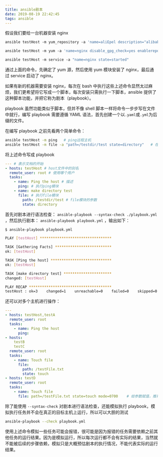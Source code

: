 ```yaml
---
title: ansible剧本
date: 2019-08-19 22:42:45
tags: ansible
---
```


假设我们要给一台机器安装 nginx

```bash
ansible testHost -m yum_repository -a 'name=aliEpel description="alibaba EPEL" baseurl=https://mirrors.aliyun.com/epel/$releasever/Server/$basearch/'

ansible testHost -m yum -a 'name=nginx disable_gpg_check=yes enablerepo=aliEpel'

ansible testHost -m service -a "name=nginx state=started"
```

通过上面的命令，先确定了 yum 源，然后使用 yum 模块安装了 nginx，最后通过 service 启动了 nginx。

如果有新的机器需要安装 nginx，每次在 bash 中执行这些上述命令显然太过麻烦，我们更希望将它写成一个脚本，每次安装只需执行一下脚本，ansible 提供了这种脚本功能，并把它称为剧本（playbook）。

playbook 虽然功能类似于脚本，但并不像 shell 脚本一样将命令一步步写在文件中就行，编写 playbook 需要遵循 YAML 语法，首先创建一个以`.yaml`或`.yml`为后缀的文件。

在编写 playbook 之前先看两个简单命令：

```bash
ansible testHost -m ping   # ping远程主机
ansible testHost -m file -a "path=/testdir/test state=directory"   # 在testHost主机上创建文件夹（自行查阅file模块说明）
```

将上述命令写成 playbook

```yml
--- # 表示文档的开始
- hosts: testHost # host文件中的别名
  remote_user: root # 使用哪个用户
  tasks:
    - name: Ping the host # 描述
      ping: # 执行ping模块
    - name: make directory test
      file: # 执行file模块
        path: /testdir/test # file模块的参数
        state: directory
```

首先对剧本进行语法检查： `ansible-playbook --syntax-check ./playbook.yml` ，然后执行剧本： `ansible-playbook playbook.yml` ，输出如下：

```bash
$ ansible-playbook playbook.yml

PLAY [testHost] *********************************

TASK [Gathering Facts] **************************
ok: [testHost]

TASK [Ping the host] ****************************
ok: [testHost]

TASK [make directory test] **********************
changed: [testHost]

PLAY RECAP **************************************
testHost : ok=3    changed=1    unreachable=0    failed=0    skipped=0    rescued=0    ignored=0
```

还可以对多个主机进行操作：

```yml
---
- hosts: testHost,testA
  remote_user: root
  tasks:
    - name: Ping the host
      ping:
- hosts:
    testB
    testC
  remote_user: root
  tasks:
    - name: Touch file
      file:
        path: /testFile.txt
        state: touch
- hosts: testD
  remote_user: root
  tasks:
    - name: Touch file
      file: path=/testFile.txt state=touch mode=0700    # 给参数赋值，推荐的写法，可以自由换行但是要注意缩进
```

除了能使用 `--syntax-check` 对剧本进行语法检查，还能模拟执行 playbook，模拟执行任务并不会在真正的目标主机上运行，所以可以大胆的测试

```bash
ansible-playbook --check playbook.yml
```

使用上述命令模拟一些任务可能会报错，很可能是因为报错的任务需要依赖之前其他任务的运行结果。因为是模拟运行，所以每次运行都不会有实际的结果，当然就不能被后续的步骤依赖，模拟只是大概预估剧本的执行情况，不能代表实际的运行结果。
